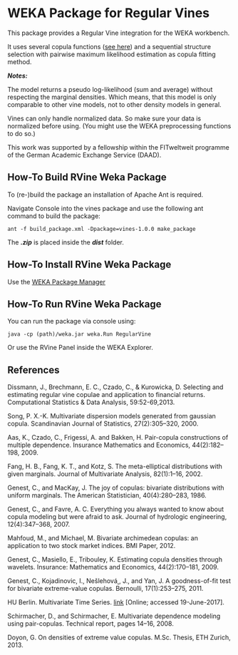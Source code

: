 # WEKA Package for Regular Vines
This package provides a Regular Vine integration for the WEKA workbench.

It uses several copula functions ([see here](src/main/doc/Copula_Functions_for_Regular_Vines_Usage.pdf)) and a sequential structure
selection with pairwise maximum likelihood estimation as copula fitting method.

**_Notes:_**

The model returns a pseudo log-likelihood (sum and average) without respecting
the marginal densities.
Which means, that this model is only comparable to other vine models, not to
other density models in general.

Vines can only handle normalized data.
So make sure your data is normalized before using.
(You might use the WEKA preprocessing functions to do so.)

This work was supported by a fellowship within the FITweltweit
programme of the German Academic Exchange Service (DAAD).

## How-To Build RVine Weka Package
To (re-)build the package an installation of Apache Ant is required.

Navigate Console into the vines package and use the following ant command to build the package:

```
ant -f build_package.xml -Dpackage=vines-1.0.0 make_package
```

The **_.zip_** is placed inside the **_dist_** folder.

## How-To Install RVine Weka Package

Use the [WEKA Package Manager](https://weka.wikispaces.com/How+do+I+use+the+package+manager%3F)

## How-To Run RVine Weka Package

You can run the package via console using:

```
java -cp (path)/weka.jar weka.Run RegularVine
```

Or use the RVine Panel inside the WEKA Explorer.

## References

Dissmann, J., Brechmann, E. C., Czado, C., & Kurowicka, D. Selecting and estimating regular vine copulae and application to financial returns. Computational Statistics & Data Analysis, 59:52-69,2013.

Song, P. X.-K. Multivariate dispersion models generated from gaussian copula.
Scandinavian Journal of Statistics, 27(2):305–320, 2000.

Aas, K., Czado, C., Frigessi, A. and Bakken, H. Pair-copula constructions
of multiple dependence. Insurance Mathematics and Economics, 44(2):182–198,
2009.

Fang, H. B., Fang, K. T., and Kotz, S. The meta-elliptical distributions with
given marginals. Journal of Multivariate Analysis, 82(1):1–16, 2002.

Genest, C., and MacKay, J. The joy of copulas: bivariate distributions with
uniform marginals. The American Statistician, 40(4):280–283, 1986.

Genest, C., and Favre, A. C. Everything you always wanted to know about
copula modeling but were afraid to ask. Journal of hydrologic engineering,
12(4):347–368, 2007.

Mahfoud, M., and Michael, M. Bivariate archimedean copulas: an application
to two stock market indices. BMI Paper, 2012.

Genest, C., Masiello, E., Tribouley, K. Estimating copula densities through
wavelets. Insurance: Mathematics and Economics, 44(2):170–181, 2009.

Genest, C., Kojadinovic, I., Nešlehová˛, J., and Yan, J. A goodness-of-fit test
for bivariate extreme-value copulas. Bernoulli, 17(1):253–275, 2011.

HU Berlin. Multivariate Time Series. [link](http://sfb649.wiwi.hu-berlin.de/fedc_homepage/xplore/tutorials/stfhtmlnode13.html) [Online; accessed 19-June-2017].

Schirmacher, D., and Schirmacher, E. Multivariate dependence modeling
using pair-copulas. Technical report, pages 14–16, 2008.

Doyon, G. On densities of extreme value copulas. M.Sc. Thesis, ETH Zurich,
2013.
